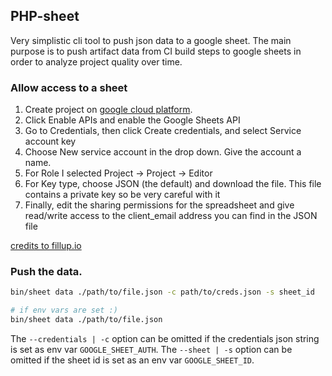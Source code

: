 PHP-sheet
--------

Very simplistic cli tool to push json data to a google sheet. The main
purpose is to push artifact data from CI build steps to google sheets in order 
to analyze project quality over time.

### Allow access to a sheet

 1. Create project on [google cloud platform](https://console.developers.google.com/apis/dashboard).
 2. Click Enable APIs and enable the Google Sheets API
 3. Go to Credentials, then click Create credentials, and select Service account key
 4. Choose New service account in the drop down. Give the account a name.
 5. For Role I selected Project -> Project -> Editor
 6. For Key type, choose JSON (the default) and download the file. This file contains a private key so be very careful with it
 7. Finally, edit the sharing permissions for the spreadsheet and give read/write access to the client_email address you can find in the JSON file

[credits to fillup.io](https://www.fillup.io/post/read-and-write-google-sheets-from-php/)

### Push the data.

```bash
bin/sheet data ./path/to/file.json -c path/to/creds.json -s sheet_id

# if env vars are set :)
bin/sheet data ./path/to/file.json
```

The `--credentials | -c` option can be omitted if the credentials json string is set as env var `GOOGLE_SHEET_AUTH`.
The `--sheet | -s` option can be omitted if the sheet id is set as an env var `GOOGLE_SHEET_ID`.
